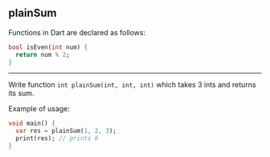 ## plainSum

Functions in Dart are declared as follows:

```dart
bool isEven(int num) {
  return num % 2;
}
```

---

Write function `int plainSum(int, int, int)` which takes 3 ints and returns its sum.

Example of usage:

```dart
void main() {
  var res = plainSum(1, 2, 3);
  print(res); // prints 6
}
```
